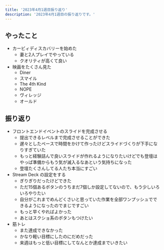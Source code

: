 ```yaml
---
title: '2023年4月1週目振り返り'
description: '2023年4月1週目の振り返りです。'
---
```


## やったこと

- カービィディスカバリーを始めた
  - 妻と2人プレイでやっている
  - クオリティが高くて良い
- 映画をたくさん見た
  - Diner
  - スマイル
  - The 4th Kind
  - NOPE
  - ヴィレッジ
  - オールド

## 振り返り

- フロントエンドイベントのスライドを完成させる
  - 提出できるレベルまで完成させることができた
  - 遅々としたペースで時間をかけて作ったけどスライドづくりが下手になりすぎていた
  - もっと経験詰んで良いスライドが作れるようになりたいけどでも登壇はやっぱ準備からもう気が滅入るなあという気持ちになった
  - 登壇たくさんしてる人たち本当にすごい
- Stream Deck の設定をする
  - ぎりぎりだったけどできた
  - ただ15個あるボタンのうちまだ7個しか設定してないので、もう少しいろいろやりたい
  - 自分がこれまでめんどくさいと思っていた作業を全部ワンプッシュでできるようになったのでまじですごい
  - もっと早くやればよかった
  - あとはスクショ系のボタンもつけたい
- 筋トレ
  - また達成できなかった
  - かなり軽い目標にしたのにだめだった
  - 来週はもっと低い目標にしてなんとか達成までいきたい
